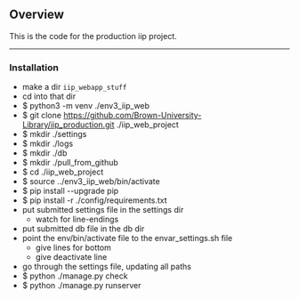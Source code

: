 ## Overview

This is the code for the production iip project.


---

### Installation

- make a dir `iip_webapp_stuff`
- cd into that dir
- $ python3 -m venv ./env3_iip_web
- $ git clone https://github.com/Brown-University-Library/iip_production.git ./iip_web_project
- $ mkdir ./settings
- $ mkdir ./logs
- $ mkdir ./db
- $ mkdir ./pull_from_github
- $ cd ./iip_web_project
- $ source ../env3_iip_web/bin/activate
- $ pip install --upgrade pip
- $ pip install -r ./config/requirements.txt
- put submitted settings file in the settings dir
    - watch for line-endings
- put submitted db file in the db dir
- point the env/bin/activate file to the envar_settings.sh file
    - give lines for bottom
    - give deactivate line
- go through the settings file, updating all paths
- $ python ./manage.py check
- $ python ./manage.py runserver
